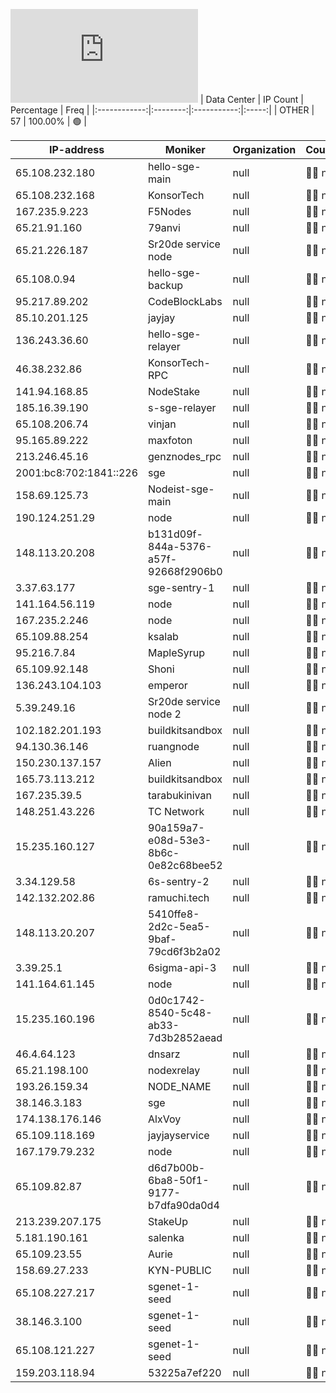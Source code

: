 ![Diagramm](https://github.com/obajay/StateSync-snapshots/blob/main/Projects/Sge/1/README.md)
| Data Center | IP Count | Percentage | Freq |
|:------------:|:--------:|:-----------:|:-----:|
| OTHER | 57 | 100.00% | 🟢 |

<!-- START_TABLE -->
| IP-address | Moniker | Organization | Country | City |
|-------------|---------|---------------|---------|------|
| 65.108.232.180 | hello-sge-main | null | 🏴‍☠️ null | null |
| 65.108.232.168 | KonsorTech | null | 🏴‍☠️ null | null |
| 167.235.9.223 | F5Nodes | null | 🏴‍☠️ null | null |
| 65.21.91.160 | 79anvi | null | 🏴‍☠️ null | null |
| 65.21.226.187 | Sr20de service node | null | 🏴‍☠️ null | null |
| 65.108.0.94 | hello-sge-backup | null | 🏴‍☠️ null | null |
| 95.217.89.202 | CodeBlockLabs | null | 🏴‍☠️ null | null |
| 85.10.201.125 | jayjay | null | 🏴‍☠️ null | null |
| 136.243.36.60 | hello-sge-relayer | null | 🏴‍☠️ null | null |
| 46.38.232.86 | KonsorTech-RPC | null | 🏴‍☠️ null | null |
| 141.94.168.85 | NodeStake | null | 🏴‍☠️ null | null |
| 185.16.39.190 | s-sge-relayer | null | 🏴‍☠️ null | null |
| 65.108.206.74 | vinjan | null | 🏴‍☠️ null | null |
| 95.165.89.222 | maxfoton | null | 🏴‍☠️ null | null |
| 213.246.45.16 | genznodes_rpc | null | 🏴‍☠️ null | null |
| 2001:bc8:702:1841::226 | sge | null | 🏴‍☠️ null | null |
| 158.69.125.73 | Nodeist-sge-main | null | 🏴‍☠️ null | null |
| 190.124.251.29 | node | null | 🏴‍☠️ null | null |
| 148.113.20.208 | b131d09f-844a-5376-a57f-92668f2906b0 | null | 🏴‍☠️ null | null |
| 3.37.63.177 | sge-sentry-1 | null | 🏴‍☠️ null | null |
| 141.164.56.119 | node | null | 🏴‍☠️ null | null |
| 167.235.2.246 | node | null | 🏴‍☠️ null | null |
| 65.109.88.254 | ksalab | null | 🏴‍☠️ null | null |
| 95.216.7.84 | MapleSyrup | null | 🏴‍☠️ null | null |
| 65.109.92.148 | Shoni | null | 🏴‍☠️ null | null |
| 136.243.104.103 | emperor | null | 🏴‍☠️ null | null |
| 5.39.249.16 | Sr20de service node 2 | null | 🏴‍☠️ null | null |
| 102.182.201.193 | buildkitsandbox | null | 🏴‍☠️ null | null |
| 94.130.36.146 | ruangnode | null | 🏴‍☠️ null | null |
| 150.230.137.157 | Alien | null | 🏴‍☠️ null | null |
| 165.73.113.212 | buildkitsandbox | null | 🏴‍☠️ null | null |
| 167.235.39.5 | tarabukinivan | null | 🏴‍☠️ null | null |
| 148.251.43.226 | TC Network | null | 🏴‍☠️ null | null |
| 15.235.160.127 | 90a159a7-e08d-53e3-8b6c-0e82c68bee52 | null | 🏴‍☠️ null | null |
| 3.34.129.58 | 6s-sentry-2 | null | 🏴‍☠️ null | null |
| 142.132.202.86 | ramuchi.tech | null | 🏴‍☠️ null | null |
| 148.113.20.207 | 5410ffe8-2d2c-5ea5-9baf-79cd6f3b2a02 | null | 🏴‍☠️ null | null |
| 3.39.25.1 | 6sigma-api-3 | null | 🏴‍☠️ null | null |
| 141.164.61.145 | node | null | 🏴‍☠️ null | null |
| 15.235.160.196 | 0d0c1742-8540-5c48-ab33-7d3b2852aead | null | 🏴‍☠️ null | null |
| 46.4.64.123 | dnsarz | null | 🏴‍☠️ null | null |
| 65.21.198.100 | nodexrelay | null | 🏴‍☠️ null | null |
| 193.26.159.34 | NODE_NAME | null | 🏴‍☠️ null | null |
| 38.146.3.183 | sge | null | 🏴‍☠️ null | null |
| 174.138.176.146 | AlxVoy | null | 🏴‍☠️ null | null |
| 65.109.118.169 | jayjayservice | null | 🏴‍☠️ null | null |
| 167.179.79.232 | node | null | 🏴‍☠️ null | null |
| 65.109.82.87 | d6d7b00b-6ba8-50f1-9177-b7dfa90da0d4 | null | 🏴‍☠️ null | null |
| 213.239.207.175 | StakeUp | null | 🏴‍☠️ null | null |
| 5.181.190.161 | salenka | null | 🏴‍☠️ null | null |
| 65.109.23.55 | Aurie | null | 🏴‍☠️ null | null |
| 158.69.27.233 | KYN-PUBLIC | null | 🏴‍☠️ null | null |
| 65.108.227.217 | sgenet-1-seed | null | 🏴‍☠️ null | null |
| 38.146.3.100 | sgenet-1-seed | null | 🏴‍☠️ null | null |
| 65.108.121.227 | sgenet-1-seed | null | 🏴‍☠️ null | null |
| 159.203.118.94 | 53225a7ef220 | null | 🏴‍☠️ null | null |

<!-- END_TABLE -->